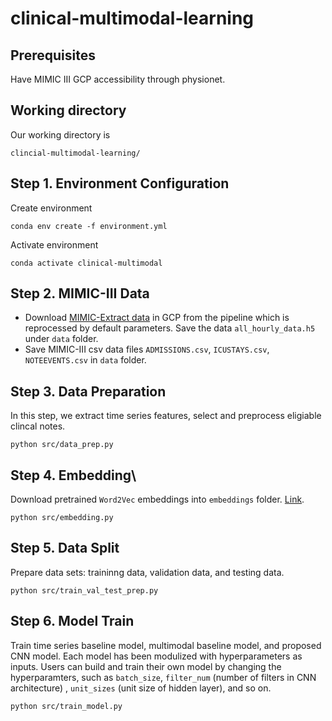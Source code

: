 # clinical-multimodal-learning

## Prerequisites
Have MIMIC III GCP accessibility through physionet.

## Working directory
Our working directory is 
```
clincial-multimodal-learning/
```
## Step 1. Environment Configuration

Create environment
```
conda env create -f environment.yml
```

Activate environment
```
conda activate clinical-multimodal
```

## Step 2. MIMIC-III Data

- Download [MIMIC-Extract data](https://console.cloud.google.com/storage/browser/mimic_extract) in GCP from the pipeline which is reprocessed by default parameters. Save the data `all_hourly_data.h5` under `data` folder.
- Save MIMIC-III csv data files `ADMISSIONS.csv`, `ICUSTAYS.csv`, `NOTEEVENTS.csv` in 
`data` folder.

## Step 3. Data Preparation
In this step, we extract time series features, select and preprocess eligiable clincal notes.
```
python src/data_prep.py
```

## Step 4. Embedding\
Download pretrained `Word2Vec` embeddings into `embeddings` folder. [Link](https://drive.google.com/file/d/14EOqvvjJ8qUxihQ_SFnuRsjK9pOTrP-6/view). 
```
python src/embedding.py
```

## Step 5. Data Split
Prepare data sets: traininng data, validation data, and testing data.
```
python src/train_val_test_prep.py
```

## Step 6. Model Train
Train time series baseline model, multimodal baseline model, and proposed CNN model. Each model has been modulized with hyperparameters as inputs. Users can build and train their own model by changing the hyperparamters, such as `batch_size`, `filter_num` (number of filters in CNN architecture) , `unit_sizes` (unit size of hidden layer), and so on.
```
python src/train_model.py
```

